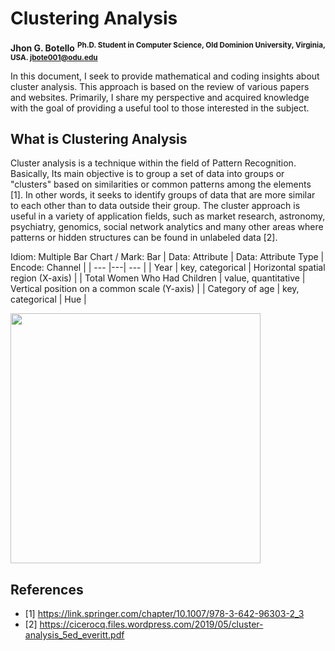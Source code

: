 # Clustering Analysis

**Jhon G. Botello** <sup>**Ph.D. Student in Computer Science, Old Dominion University, Virginia, USA. jbote001@odu.edu**

In this document, I seek to provide mathematical and coding insights about cluster analysis. This approach is based on the review of various papers and websites. Primarily, I share my perspective and acquired knowledge with the goal of providing a useful tool to those interested in the subject.

## What is Clustering Analysis
Cluster analysis is a technique within the field of Pattern Recognition. Basically, Its main objective is to group a set of data into groups or "clusters" based on similarities or common patterns among the elements [1]. In other words, it seeks to identify groups of data that are more similar to each other than to data outside their group. The cluster approach is useful in a variety of application fields, such as market research, astronomy, psychiatry, genomics, social network analytics and many other areas where patterns or hidden structures can be found in unlabeled data [2].  



Idiom: Multiple Bar Chart / Mark: Bar
| Data: Attribute | Data: Attribute Type  | Encode: Channel | 
| --- |---| --- |
| Year | key, categorical | Horizontal spatial region (X-axis) |
| Total Women Who Had Children | value, quantitative | Vertical position on a common scale (Y-axis) |
| Category of age | key, categorical | Hue |

<img src="bar_chart.png" height="400" alt="">


## References
* [1] <https://link.springer.com/chapter/10.1007/978-3-642-96303-2_3>
* [2] <https://cicerocq.files.wordpress.com/2019/05/cluster-analysis_5ed_everitt.pdf>

